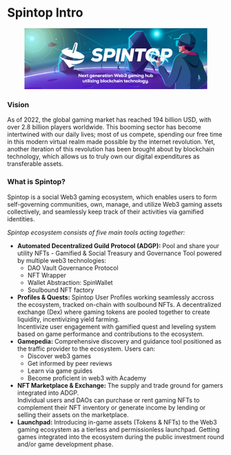 # Spintop Intro

<figure><img src=".gitbook/assets/main_wp1.png" alt=""><figcaption></figcaption></figure>

### Vision



As of 2022, the global gaming market has reached 194 billion USD, with over 2.8 billion players worldwide. This booming sector has become intertwined with our daily lives; most of us compete, spending our free time in this modern virtual realm made possible by the internet revolution. Yet, another iteration of this revolution has been brought about by blockchain technology, which allows  us to truly own our digital expenditures as transferable assets.&#x20;



### What is Spintop?

Spintop is a social Web3 gaming ecosystem, which enables users to form self-governing communities, own, manage, and utilize Web3 gaming assets collectively, and seamlessly keep track of their activities via gamified identities.&#x20;

_Spintop ecosystem consists of five main tools acting together:_

* **Automated Decentralized Guild Protocol (ADGP):** Pool and share your utility NFTs - Gamified & Social Treasury and Governance Tool powered by multiple web3 technologies:
  * DAO Vault Governance Protocol
  * NFT Wrapper
  * Wallet Abstraction: SpinWallet
  * Soulbound NFT factory
* **Profiles & Quests:** Spintop User Profiles working seamlessly accross the ecosystem, tracked on-chain with soulbound NFTs.  A decentralized exchange (Dex) where gaming tokens are pooled together to create liquidity, incentivizing yield farming. \
  Incentivize user engagement with gamified quest and leveling system based on game performance and contributions to the ecosystem.
* **Gamepedia:** Comprehensive discovery and guidance tool positioned as the traffic provider to the ecosystem. Users can:
  * Discover web3 games
  * Get informed by peer reviews&#x20;
  * Learn via game guides
  * Become proficient in web3 with Academy
* **NFT Marketplace & Exchange:** The supply and trade ground for gamers integrated into ADGP.\
  Individual users and DAOs can purchase or rent gaming NFTs to complement their NFT inventory or generate income by lending or selling their assets on the marketplace.
* **Launchpad:** Introducing in-game assets (Tokens &  NFTs) to the Web3 gaming ecosystem as a tierless and permissionless launchpad. Getting games integrated into the ecosystem during the public investment  round and/or game development phase.

